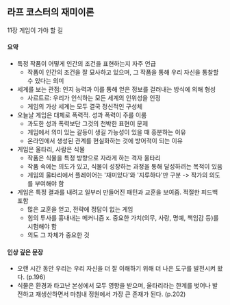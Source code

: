 ## 라프 코스터의 재미이론

11장 게임이 가야 할 길

#### 요약

- 특정 작품이 어떻게 인간의 조건을 표현하는지 자주 언급
  - 작품이 인간의 조건을 잘 묘사하고 있으며, 그 작품을 통해 우리 자신을 통찰할 수 있다는 의미
- 세계를 보는 관점: 인지 능력과 이를 통해 얻은 정보를 걸러내는 방식에 의해 형성
  - 사르트르: 우리가 인식하는 모든 세계의 인위성을 인정
  - 게임의 가상 세계는 모두 결국 정신적인 구성체
- 오늘날 게임은 대체로 폭력적. 성과 폭력이 주를 이룸
  - 과도한 성과 폭력보단 그것의 천박한 표현이 문제
  - 게임에서 의미 있는 갈등이 생길 가능성이 있을 때 흥분하는 이유
  - 온라인에서 생성된 관계를 현실화하는 것에 방어적이 되는 이유
- 게임은 울타리, 사람은 식물
  - 작품은 식물을 특정 방향으로 자라게 하는 격자 울타리
  - 작품 속에는 의도가 있고, 식물이 성장하는 과정을 통해 달성하려는 목적이 있음
  - 게임의 울타리에서 플레이어는 '재미있다'와 '지루하다'만 구분 -> 작가의 의도를 부여해야 함
- 게임은 특정 결과를 내려고 일부러 만들어진 패턴과 교훈을 보여줌. 적절한 피드백 포함
  - 많은 교훈을 얻고, 전략에 정답이 없는 게임
  - 힘의 투사를 흉내내는 메커니즘 x. 중요한 가치(의무, 사랑, 명예, 책임감 등)를 시험해야 함
  - 의도 그 자체가 중요한 것

#### 인상 깊은 문장

- 오랜 시간 동안 우리는 우리 자신을 더 잘 이해하기 위해 더 나은 도구를 발전시켜 왔다. (p.196)
- 식물은 환경과 타고난 본성에서 모두 영향을 받으며, 울타리라는 한계를 벗어나 발전하고 재생산하면서 마침내 정원에서 가장 큰 존재가 된다. (p.202)
